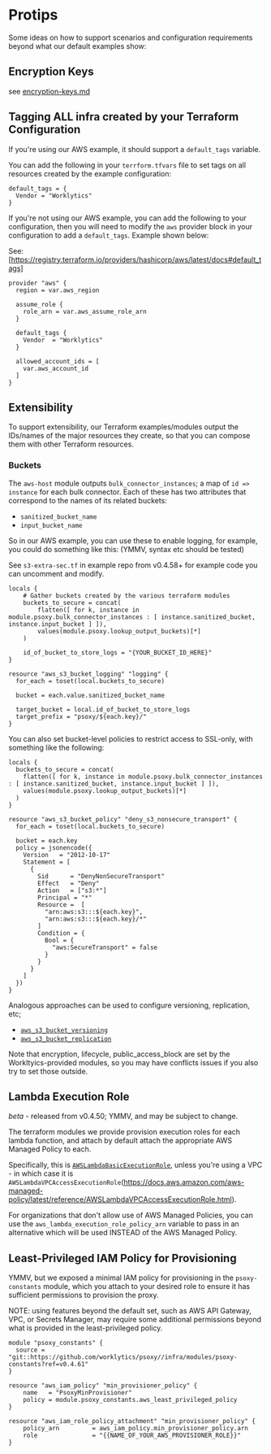 # Protips

Some ideas on how to support scenarios and configuration requirements beyond what our default
examples show:

## Encryption Keys

see [encryption-keys.md](encryption-keys.md)

## Tagging ALL infra created by your Terraform Configuration

If you're using our AWS example, it should support a `default_tags` variable.

You can add the following in your `terrform.tfvars` file to set tags on all resources created by the
example configuration:

```hcl
default_tags = {
  Vendor = "Worklytics"
}
```

If you're not using our AWS example, you can add the following to your configuration, then you will
need to modify the `aws` provider block in your configuration to add a `default_tags`. Example shown
below:

See: [https://registry.terraform.io/providers/hashicorp/aws/latest/docs#default_tags]

```hcl
provider "aws" {
  region = var.aws_region

  assume_role {
    role_arn = var.aws_assume_role_arn
  }

  default_tags {
    Vendor  = "Worklytics"
  }

  allowed_account_ids = [
    var.aws_account_id
  ]
}
```

## Extensibility

To support extensibility, our Terraform examples/modules output the IDs/names of the major resources
they create, so that you can compose them with other Terraform resources.

### Buckets

The `aws-host` module outputs `bulk_connector_instances`; a map of `id => instance` for each bulk
connector. Each of these has two attributes that correspond to the names of its related buckets:

- `sanitized_bucket_name`
- `input_bucket_name`

So in our AWS example, you can use these to enable logging, for example, you could do something like
this: (YMMV, syntax etc should be tested)

See `s3-extra-sec.tf` in example repo from v0.4.58+ for example code you can uncomment and modify.

```hcl
locals {
    # Gather buckets created by the various terraform modules
    buckets_to_secure = concat(
        flatten([ for k, instance in module.psoxy.bulk_connector_instances : [ instance.sanitized_bucket, instance.input_bucket ] ]),
        values(module.psoxy.lookup_output_buckets)[*]
    )

    id_of_bucket_to_store_logs = "{YOUR_BUCKET_ID_HERE}"
}

resource "aws_s3_bucket_logging" "logging" {
  for_each = toset(local.buckets_to_secure)

  bucket = each.value.sanitized_bucket_name

  target_bucket = local.id_of_bucket_to_store_logs
  target_prefix = "psoxy/${each.key}/"
}
```

You can also set bucket-level policies to restrict access to SSL-only, with something like the
following:

```hcl
locals {
  buckets_to_secure = concat(
    flatten([ for k, instance in module.psoxy.bulk_connector_instances : [ instance.sanitized_bucket, instance.input_bucket ] ]),
    values(module.psoxy.lookup_output_buckets)[*]
  )
}

resource "aws_s3_bucket_policy" "deny_s3_nonsecure_transport" {
  for_each = toset(local.buckets_to_secure)

  bucket = each.key
  policy = jsonencode({
    Version   = "2012-10-17"
    Statement = [
      {
        Sid      = "DenyNonSecureTransport"
        Effect   = "Deny"
        Action   = ["s3:*"]
        Principal = "*"
        Resource =  [
          "arn:aws:s3:::${each.key}",
          "arn:aws:s3:::${each.key}/*"
        ]
        Condition = {
          Bool = {
            "aws:SecureTransport" = false
          }
        }
      }
    ]
  })
}
```

Analogous approaches can be used to configure versioning, replication, etc;

- [`aws_s3_bucket_versioning`](https://registry.terraform.io/providers/hashicorp/aws/latest/docs/resources/s3_bucket_versioning)
- [`aws_s3_bucket_replication`](https://registry.terraform.io/providers/hashicorp/aws/latest/docs/resources/s3_bucket_replication)

Note that encryption, lifecycle, public_access_block are set by the Workltyics-provided modules, so
you may have conflicts issues if you also try to set those outside.

## Lambda Execution Role
*beta* - released from v0.4.50; YMMV, and may be subject to change.

The terraform modules we provide provision execution roles for each lambda function, and attach
by default attach the appropriate AWS Managed Policy to each.

Specifically, this is [`AWSLambdaBasicExecutionRole`](https://docs.aws.amazon.com/aws-managed-policy/latest/reference/AWSLambdaBasicExecutionRole.html),
unless you're using a VPC - in which case it is `AWSLambdaVPCAccessExecutionRole`(https://docs.aws.amazon.com/aws-managed-policy/latest/reference/AWSLambdaVPCAccessExecutionRole.html).

For organizations that don't allow use of AWS Managed Policies, you can use the
`aws_lambda_execution_role_policy_arn` variable to pass in an alternative which will be used INSTEAD
of the AWS Managed Policy.

## Least-Privileged IAM Policy for Provisioning

YMMV, but we exposed a minimal IAM policy for provisioning in the `psoxy-constants` module, which
you attach to your desired role to ensure it has sufficient permissions to provision the proxy.

NOTE: using features beyond the default set, such as AWS API Gateway, VPC, or Secrets Manager, may
require some additional permissions beyond what is provided in the least-privileged policy.

```hcl
module "psoxy_constants" {
  source = "git::https://github.com/worklytics/psoxy//infra/modules/psoxy-constants?ref=v0.4.61"
}

resource "aws_iam_policy" "min_provisioner_policy" {
    name   = "PsoxyMinProvisioner"
    policy = module.psoxy_constants.aws_least_privileged_policy
}

resource "aws_iam_role_policy_attachment" "min_provisioner_policy" {
    policy_arn         = aws_iam_policy.min_provisioner_policy.arn
    role               = "{{NAME_OF_YOUR_AWS_PROVISIONER_ROLE}}"
}
```

